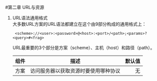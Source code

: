 #第二章 URL与资源
1. URL语法通用格式  
	大多数URL方案的URL语法都建立在这个由9部分构成的通用格式上：  

		<scheme>://<user>:<password>@<host>:<port>/<path>;<params>?<query>#<frag>
		
	URL最重要的3个部分是方案（scheme）、主机（host）和路径（path）。  
	
	|   组件 |  描述   |   默认值  |
	| ----  |:-----: | ---------:|
	|  方案	  |	 访问服务器以获取资源时要使用哪种协议   |  无   |
	